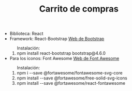 <header>
  <h1>Carrito de compras</h1>
</header>      
      
<ul>
   <li>Biblioteca: React</li>
    <li>Framework: React-Bootstrap <a href="https://react-bootstrap.github.io/getting-started/introduction">Web de Bootstrap</a></li>
        <ol> Instalación: 
          <li>npm install react-bootstrap bootstrap@4.6.0</li>
        </ol>
    <li>Para los iconos: Font Awesome <a href="https://fontawesome.com/v5.15/how-to-use/on-the-web/using-with/react">Web de Font Awesome</a></li>
  <ol>Instalación:
    <li>npm i --save @fortawesome/fontawesome-svg-core</li>
    <li>npm install --save @fortawesome/free-solid-svg-icons</li>
    <li>npm install --save @fortawesome/react-fontawesome</li>
  </ol>
</ul>
